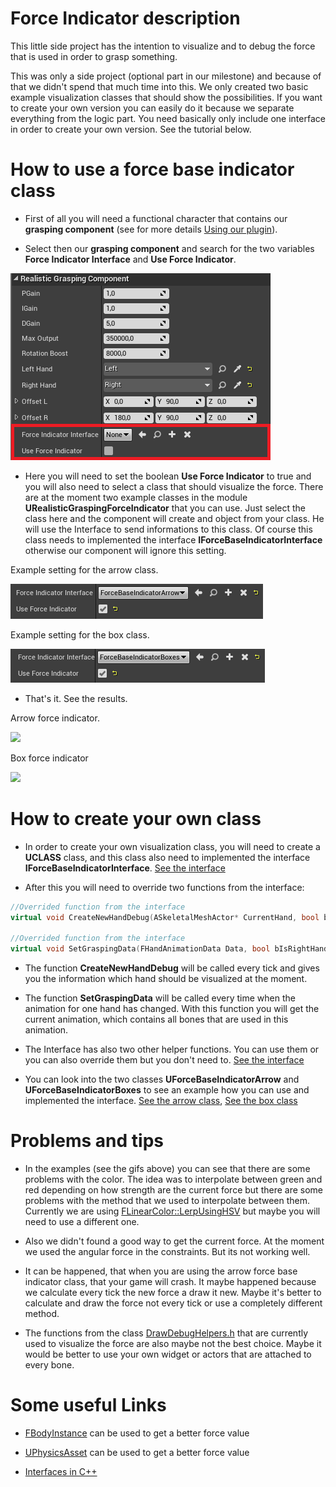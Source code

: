 # Force Indicator description
This little side project has the intention to visualize and to debug the force that is used in order to grasp something.

This was only a side project (optional part in our milestone) and because of that we didn't spend that much time into this. We only created two basic example visualization classes that should show the possibilities.
If you want to create your own version you can easily do it because we separate everything from the logic part. You need basically only include one interface in order to create your own version. See the tutorial below.

# How to use a force base indicator class

* First of all you will need a functional character that contains our **grasping component** (see for more details [Using our plugin](./tutorialChar_Bind.md)).

* Select then our **grasping component** and search for the two variables **Force Indicator Interface** and **Use Force Indicator**.

![](./Img/ComponentPropsForce.png)

* Here you will need to set the boolean **Use Force Indicator** to true and you will also need to select a class that should visualize the force. There are at the
moment two example classes in the module **URealisticGraspingForceIndicator** that you can use. Just select the class here and the component will create and object from your class.
He will use the Interface to send informations to this class. Of course this class needs to implemented the interface **IForceBaseIndicatorInterface** otherwise our component will ignore this setting.

Example setting for the arrow class.

![](./Img/ForceIndiArrow.PNG)

Example setting for the box class.

![](./Img/ForceIndiBox.PNG)

* That's it. See the results.

Arrow force indicator.

![](https://media.giphy.com/media/1nPc1AcT8Y8PTH8a97/giphy.gif)

Box force indicator

![](https://media.giphy.com/media/2kOcVTorlG6GGb1dw9/giphy.gif)

# How to create your own class

* In order to create your own visualization class, you will need to create a **UCLASS** class, and this class also need to implemented the interface **IForceBaseIndicatorInterface**. [See the interface](../Plugins/URealisticGrasping/Source/URealisticGrasping/Public/ForceBaseIndicatorInterface.h)

* After this you will need to override two functions from the interface:

```cpp
//Overrided function from the interface
virtual void CreateNewHandDebug(ASkeletalMeshActor* CurrentHand, bool bIsRightHand, float DeltaTime);

//Overrided function from the interface
virtual void SetGraspingData(FHandAnimationData Data, bool bIsRightHand);
```

* The function **CreateNewHandDebug** will be called every tick and gives you the information which hand should be visualized at the moment.

* The function **SetGraspingData** will be called every time when the animation for one hand has changed. With this function you will get the current animation, which contains all bones that are used in this animation.

* The Interface has also two other helper functions. You can use them or you can also override them but you don't need to. [See the interface](../Plugins/URealisticGrasping/Source/URealisticGrasping/Public/ForceBaseIndicatorInterface.h)

* You can look into the two classes **UForceBaseIndicatorArrow** and **UForceBaseIndicatorBoxes** to see an example how you can use and implemented the interface.
[See the arrow class](../Plugins/URealisticGrasping/Source/URealisticGraspingForceIndicator/Public/UForceBaseIndicatorArrow.h), [See the box class](../Plugins/URealisticGrasping/Source/URealisticGraspingForceIndicator/Public/UForceBaseIndicatorBoxes.h)

# Problems and tips

* In the examples (see the gifs above) you can see that there are some problems with the color. The idea was to interpolate between green and red depending on how strength are the current force but there are some
problems with the method that we used to interpolate between them. Currently we are using [FLinearColor::LerpUsingHSV](https://api.unrealengine.com/INT/API/Runtime/Core/Math/FLinearColor/LerpUsingHSV/index.html) but
maybe you will need to use a different one.

* Also we didn't found a good way to get the current force. At the moment we used the angular force in the constraints. But its not working well.

* It can be happened, that when you are using the arrow force base indicator class, that your game will crash. It maybe happened because we calculate every tick the new force a draw it new. Maybe it's better to calculate
and draw the force not every tick or use a completely different method.

* The functions from the class [DrawDebugHelpers.h](https://wiki.unrealengine.com/Draw_3D_Debug_Points,_Lines,_and_Spheres:_Visualize_Your_Algorithm_in_Action)
that are currently used to visualize the force are also maybe not the best choice. Maybe it would be better to use your own widget or actors that are attached to every bone.

# Some useful Links

* [FBodyInstance](https://api.unrealengine.com/INT/API/Runtime/Engine/PhysicsEngine/FBodyInstance/index.html) can be used to get a better force value

* [UPhysicsAsset](https://api.unrealengine.com/INT/API/Runtime/Engine/PhysicsEngine/UPhysicsAsset/index.html) can be used to get a better force value

* [Interfaces in C++](https://wiki.unrealengine.com/Interfaces_in_C%2B%2B)
